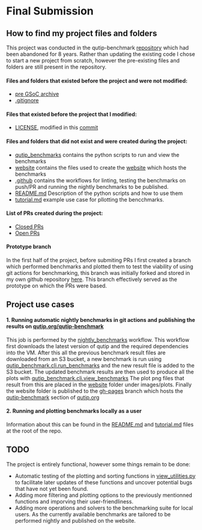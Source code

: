 # Final Submission

## How to find my project files and folders 
This project was conducted in the qutip-benchmark [repository](https://github.com/qutip/qutip-benchmark) which had been abandoned for 8 years.
Rather than updating the existing code I chose to start a new project from scratch, however the pre-existing files and folders are still present in the repository.  
#### Files and folders that existed before the project and were not modified:
- [pre GSoC archive](https://github.com/qutip/qutip-benchmark/tree/master/archive)
- [.gitignore](https://github.com/qutip/qutip-benchmark/blob/master/.gitignore)

#### Files that existed before the project that I modified:
- [LICENSE](https://github.com/qutip/qutip-benchmark/blob/master/LICENSE), modified in this [commit](https://github.com/qutip/qutip-benchmark/commit/dd1cff5ef64ebb0d759fe3b11ac14836bef6281c#diff-c693279643b8cd5d248172d9c22cb7cf4ed163a3c98c8a3f69c2717edd3eacb7)

#### Files and folders that did not exist and were created during the project:
- [qutip_benchmarks](https://github.com/qutip/qutip-benchmark/tree/master/qutip_benchmark) contains the python scripts to run and view the benchmarks
- [website](https://github.com/qutip/qutip-benchmark/tree/master/website) contains the files used to create the [website](https://qutip.org/qutip-benchmark/) which hosts the benchmarks
- [.github](https://github.com/qutip/qutip-benchmark/tree/master/.github) contains the workflows for linting, testing the benchmarks on push/PR and running the nightly benchmarks to be published.
- [README.md](https://github.com/qutip/qutip-benchmark/blob/master/README.md) Description of the python scripts and how to use them
- [tutorial.md](https://github.com/qutip/qutip-benchmark/blob/master/tutorial.md) example use case for pllotting the bencchmarks.
#### List of PRs created during the project:
- [Closed PRs](https://github.com/qutip/qutip-benchmark/pulls?q=is%3Apr+author%3Axspronken+created%3A2022-06-14..2022-09-12+closed%3A2022-06-14..2022-09-19)
- [Open PRs](https://github.com/qutip/qutip-benchmark/pulls?q=is%3Apr+author%3Axspronken+created%3A2022-06-14..2022-09-12+is%3Aopen+)

#### Prototype branch
In the first half of the project, before submiting PRs I first created a branch which performed benchmarks and plotted them to test the viability of using git actions for benchmarking, this branch was initially forked and stored in  my own github repository [here](https://github.com/xspronken/qutip-benchmark/tree/pytest-ci). This branch effectively served as the prototype on which the PRs were based.

## Project use cases
#### 1. Running automatic nightly benchmarks in git actions and publishing the results on [qutip.org/qutip-benchmark](https://qutip.org/qutip-benchmark/)

This job is performed by the [nightly_benchmarks](https://github.com/qutip/qutip-benchmark/blob/master/.github/workflows/nightly_benchmarks.yml) workflow.
This workflow first downloads the latest version of qutip and the required dependencies into the VM. After this all the previous benchmark result files are downloaded from an S3
bucket, a new benchmark is run using [qutip_benchmark.cli.run_benchmarks](https://github.com/qutip/qutip-benchmark/blob/master/qutip_benchmark/cli/run_benchmarks.py) and the new result file is added to the S3 bucket.
The updated benchmark results are then used to produce all the plots with [qutip_benchmark.cli.view_benchmarks](https://github.com/qutip/qutip-benchmark/blob/master/qutip_benchmark/cli/view_benchmarks.py)
The plot png files that result from this are placed in the [website](https://github.com/qutip/qutip-benchmark/tree/master/website) folder under images/plots.
Finally the website folder is published to the [gh-pages](https://github.com/qutip/qutip-benchmark/tree/gh-pages) branch which hosts the [qutip-benchmark](https://qutip.org/qutip-benchmark/) section of [qutip.org](https://qutip.org/)

#### 2. Running and plotting benchmarks locally as a user
Information about this can be found in the [README.md](https://github.com/qutip/qutip-benchmark/blob/master/README.md) and [tutorial.md](https://github.com/qutip/qutip-benchmark/blob/master/tutorial.md) files at the root of the repo.


## TODO
The project is entirely functional, however some things remain to be done:
- Automatic testing of the plotting and sorting functions in [view_utilities.py](https://github.com/qutip/qutip-benchmark/blob/master/qutip_benchmark/view_utilities.py) to facilitate later updates of these functions and uncover potential bugs that have not yet been found.
- Adding more filtering and plotting options to the previously mentionned functions and imporving their user-friendliness.
- Adding more operations and solvers to the benchmarking suite for local users. As the currently available benchmarks are tailored to be performed nightly and published on the website.  
